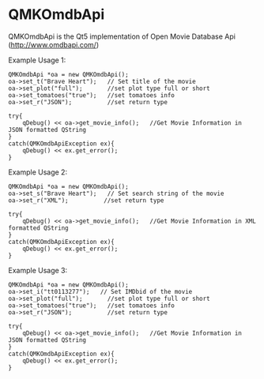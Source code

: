 QMKOmdbApi
==========

QMKOmdbApi is the Qt5 implementation of Open Movie Database Api (http://www.omdbapi.com/)



Example Usage 1:

    QMKOmdbApi *oa = new QMKOmdbApi();
    oa->set_t("Brave Heart");   // Set title of the movie
    oa->set_plot("full");       //set plot type full or short
    oa->set_tomatoes("true");   //set tomatoes info
    oa->set_r("JSON");          //set return type

    try{
        qDebug() << oa->get_movie_info();   //Get Movie Information in JSON formatted QString
    }
    catch(QMKOmdbApiException ex){
        qDebug() << ex.get_error();
    }
    

Example Usage 2:

    QMKOmdbApi *oa = new QMKOmdbApi();
    oa->set_s("Brave Heart");   // Set search string of the movie
    oa->set_r("XML");          //set return type

    try{
        qDebug() << oa->get_movie_info();   //Get Movie Information in XML formatted QString
    }
    catch(QMKOmdbApiException ex){
        qDebug() << ex.get_error();
    }
    


Example Usage 3:

    QMKOmdbApi *oa = new QMKOmdbApi();
    oa->set_i("tt0113277");   // Set IMDbid of the movie
    oa->set_plot("full");       //set plot type full or short
    oa->set_tomatoes("true");   //set tomatoes info
    oa->set_r("JSON");          //set return type

    try{
        qDebug() << oa->get_movie_info();   //Get Movie Information in JSON formatted QString
    }
    catch(QMKOmdbApiException ex){
        qDebug() << ex.get_error();
    }
    



